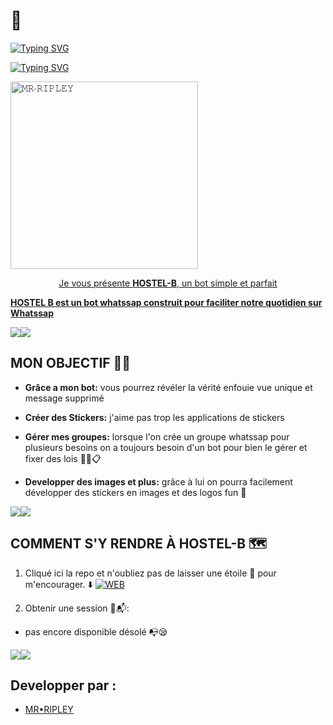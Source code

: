 # 🕍

<a href="https://git.io/typing-svg"><img src="https://readme-typing-svg.demolab.com?font=Black+Ops+One&size=100&pause=1000&color=1BAFBAFF&center=true&width=1000&height=200&lines=HOSTEL-+B BOT" alt="Typing SVG" /></a>
  </p>



<a href="https://git.io/typing-svg"><img src="https://readme-typing-svg.demolab.com?font=Black+Ops+One&size=50&pause=1000&color=DAA520&center=true&width=910&height=100&lines=MR+RIPLEY;JEMIMA❤️;👑ROI+SINGE ⚜️;SAINT+EGAL+DES+CIEUX;" alt="Typing SVG" /></a>
  </p>
 
  
<a href="https://whatsapp.com/channel/0029ValUh4HLY6dDz3Ejla29">
 <img alt="𝙼𝚁∙𝚁𝙸𝙿𝙻𝙴𝚈" height="300" src="11111https://cdn.elxyzgpt.xyz/file/zDdXvlE07B.png">
 
  
</h1> 
<p align="center">Je vous présente <b>HOSTEL-B</b>, un bot simple et parfait </p>

**HOSTEL B est un bot whatssap construit pour faciliter notre quotidien sur Whatssap**

 <a><img src='https://i.imgur.com/LyHic3i.gif'/></a><a><img src='https://i.imgur.com/LyHic3i.gif'/></a> 

## MON OBJECTIF 😮‍💨

- **Grâce a mon bot:** vous pourrez révéler la vérité enfouie vue unique et message supprimé 

- **Créer des Stickers:** j'aime pas trop les applications de stickers 

- **Gérer mes groupes:** lorsque l'on crée un groupe whatssap pour plusieurs besoins on a toujours besoin d'un bot pour bien le gérer et fixer des lois ✍🏾️📋

- **Developper des images et plus:** grâce à lui on pourra facilement développer des stickers en images et des logos fun 🌌

 <a><img src='https://i.imgur.com/LyHic3i.gif'/></a><a><img src='https://i.imgur.com/LyHic3i.gif'/></a> 

## COMMENT S'Y RENDRE À HOSTEL-B 🗺️

1. Cliqué ici la repo et n'oubliez  pas de laisser une étoile 🌟 pour m'encourager.
⬇️
 <a href="https://github.com/ROI-SINGE/HOSTEL-B/fork"><img title="WEB" src="https://img.shields.io/badge/FORK HOSTEL•B-WEB?color=black&style=for-the-badge&logo=stackshare"></a>

2. Obtenir une session 📜📬:

- pas encore disponible désolé 📭😪

 <a><img src='https://i.imgur.com/LyHic3i.gif'/></a><a><img src='https://i.imgur.com/LyHic3i.gif'/></a> 

## Developper par :

- [MR•RIPLEY](https://github.com/ROI-SINGE/HOSTEL-B)
